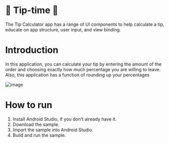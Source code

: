 # 🧮 Tip-time 🧮
The Tip Calculator app has a range of UI components to help calculate a tip, educate on app structure, user input, and view binding.
# Introduction
In this application, you can calculate your tip by entering the amount of the order and choosing exactly how much percentage you are willing to leave. Also, this application has a function of rounding up your percentages 

![image](https://github.com/vika-trach/Tip-time/assets/122274162/b956edf5-4f90-4315-b083-372530e74b67)

# How to run
  1. Install Android Studio, if you don't already have it.
  2. Download the sample.
  3. Import the sample into Android Studio.
  4. Build and run the sample.

